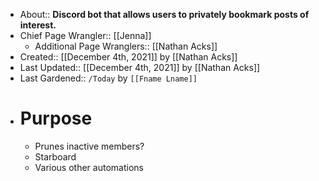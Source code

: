 - About:: __Discord bot that allows users to privately bookmark posts of interest.__
- Chief Page Wrangler:: [[Jenna]]
    - Additional Page Wranglers:: [[Nathan Acks]]
- Created:: [[December 4th, 2021]] by [[Nathan Acks]]
- Last Updated:: [[December 4th, 2021]] by [[Nathan Acks]]
- Last Gardened:: `/Today` by `[[Fname Lname]]`
- # Purpose
    - Prunes inactive members?
    - Starboard
    - Various other automations
